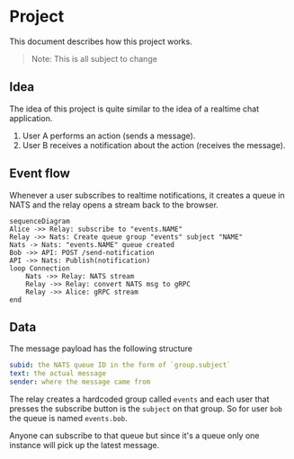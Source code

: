 # Project

This document describes how this project works.

> Note: This is all subject to change

## Idea

The idea of this project is quite similar to the idea of a realtime chat application.

1. User A performs an action (sends a message).
2. User B receives a notification about the action (receives the message).

## Event flow

Whenever a user subscribes to realtime notifications, it creates a queue in NATS and the relay opens a stream back to the browser.

```mermaid
sequenceDiagram
Alice ->> Relay: subscribe to "events.NAME"
Relay ->> Nats: Create queue group "events" subject "NAME"
Nats -> Nats: "events.NAME" queue created
Bob ->> API: POST /send-notification
API ->> Nats: Publish(notification)
loop Connection
    Nats ->> Relay: NATS stream
    Relay ->> Relay: convert NATS msg to gRPC
    Relay ->> Alice: gRPC stream
end
```

## Data

The message payload has the following structure

```yaml
subid: the NATS queue ID in the form of `group.subject`
text: the actual message
sender: where the message came from
```

The relay creates a hardcoded group called `events` and each user that presses the subscribe button is the `subject` on that group.
So for user `bob` the queue is named `events.bob`.

Anyone can subscribe to that queue but since it's a queue only one instance will pick up the latest message.
